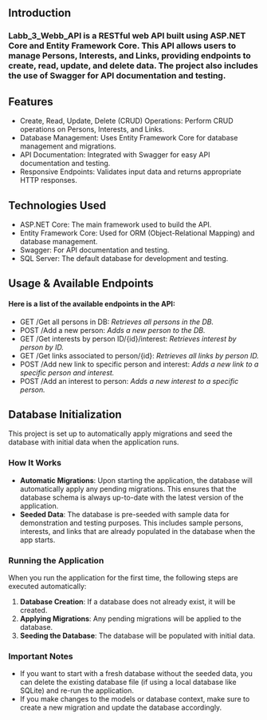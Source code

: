 
## Introduction

### Labb_3_Webb_API is a RESTful web API built using ASP.NET Core and Entity Framework Core. This API allows users to manage Persons, Interests, and Links, providing endpoints to create, read, update, and delete data. The project also includes the use of Swagger for API documentation and testing.

## Features
- Create, Read, Update, Delete (CRUD) Operations: Perform CRUD operations on Persons, Interests, and Links.
- Database Management: Uses Entity Framework Core for database management and migrations.
- API Documentation: Integrated with Swagger for easy API documentation and testing.
- Responsive Endpoints: Validates input data and returns appropriate HTTP responses.

## Technologies Used

- ASP.NET Core: The main framework used to build the API.
- Entity Framework Core: Used for ORM (Object-Relational Mapping) and database management.
- Swagger: For API documentation and testing.
- SQL Server: The default database for development and testing.

## Usage & Available Endpoints

#### Here is a list of the available endpoints in the API:

-	GET /Get all persons in DB: *Retrieves all persons in the DB.*
-	POST /Add a new person: *Adds a new person to the DB.*
- GET /Get interests by person ID/{id}/interest: *Retrieves interest by person by ID.*
- GET /Get links associated to person/{id}: *Retrieves all links by person ID.*
-	POST /Add new link to specific person and interest: *Adds a new link to a specific person and interest.*
-	POST /Add an interest to person: *Adds a new interest to a specific person.*

## Database Initialization

This project is set up to automatically apply migrations and seed the database with initial data when the application runs. 

### How It Works

- **Automatic Migrations**: Upon starting the application, the database will automatically apply any pending migrations. This ensures that the database schema is always up-to-date with the latest version of the application.
- **Seeded Data**: The database is pre-seeded with sample data for demonstration and testing purposes. This includes sample persons, interests, and links that are already populated in the database when the app starts.

### Running the Application

When you run the application for the first time, the following steps are executed automatically:

1. **Database Creation**: If a database does not already exist, it will be created.
2. **Applying Migrations**: Any pending migrations will be applied to the database.
3. **Seeding the Database**: The database will be populated with initial data.

### Important Notes

- If you want to start with a fresh database without the seeded data, you can delete the existing database file (if using a local database like SQLite) and re-run the application.
- If you make changes to the models or database context, make sure to create a new migration and update the database accordingly.


